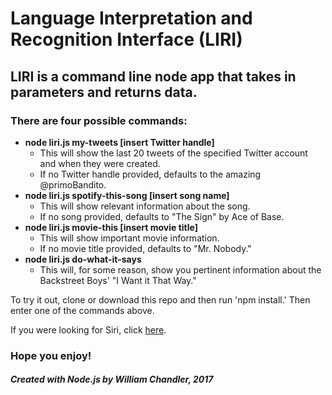 # Language Interpretation and Recognition Interface (LIRI)

## LIRI is a command line node app that takes in parameters and returns data.

### There are four possible commands:
* **node liri.js my-tweets [insert Twitter handle]**
  * This will show the last 20 tweets of the specified Twitter account and when they were created.
  * If no Twitter handle provided, defaults to the amazing @primoBandito.
* **node liri.js spotify-this-song [insert song name]**
  * This will show relevant information about the song.
  * If no song provided, defaults to "The Sign" by Ace of Base.
* **node liri.js movie-this [insert movie title]**
  * This will show important movie information.
  * If no movie title provided, defaults to "Mr. Nobody."
* **node liri.js do-what-it-says**
  * This will, for some reason, show you pertinent information about the Backstreet Boys' "I Want it That Way."

To try it out, clone or download this repo and then run 'npm install.' Then enter one of the commands above.

If you were looking for Siri, click [here](https://www.apple.com/ios/siri/).

### Hope you enjoy!

##### Created with Node.js by William Chandler, 2017